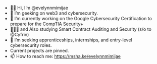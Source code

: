 - 👋🏽 Hi, I’m @evelynnmimijae
- 👀 I’m geeking on web3 and cybersecurity.
- 🌱 I’m currently working on the Google Cybersecurity Certification to prepare for the CompTIA Security+
- 👩🏽‍🎓 and Also studying Smart Contract Auditing and Security (s/o to @Cyfrin)  
- 💞️ I’m seeking apprenticeships, internships, and entry-level cybersecurity roles.
- Current projects are pinned. 
- 📫 How to reach me: https://msha.ke/evelynnmimijae
  

<!---
evelynnmimijae/evelynnmimijae is a ✨ special ✨ repository because its `README.md` (this file) appears on your GitHub profile.
You can click the Preview link to take a look at your changes.
--->
